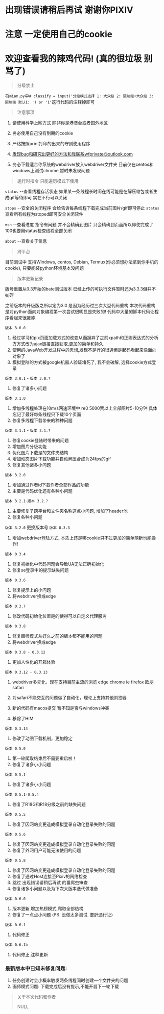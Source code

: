 # 出现错误请稍后再试 谢谢你PIXIV

# 注意 一定使用自己的cookie

# 欢迎查看我的辣鸡代码! (真的很垃圾 别骂了)

>分级禁止 
    
   将`mian.py`中`# classify = input('分级模式选择 1: 大众级 2: 限制级+大众级 3: 限制级 默认1: ') or '1'`这行代码的注释掉即可
   
>注意事项
    
   1. 请使用科学上网方式 除非你是港澳台或者国外地区
   
   2. 务必使用自己没有到期的cookie
   
   3. 严格按照print打印的出来的守则使用程序
   
   4. 发现bug和研究出更好的方法和我联系wfprivate@outlook.com
   
   5. 务必下载适合你系统的webdriver放入webdriver文件夹 目前仅在centos和windows上测试chrome 暂时未发现问题
    
>运行时指令 只能遍历模式下使用

   `status` --查看线程存活状态 如果某一条线程长时间在线可能是在解压缩包或者生成gif等待即可 实在不行可以关闭
   
   `stops`  --安全的关闭程序 会给告诉每条线程下载完成当前图片/gif即可停止 `status`查看所有线程为stoped即可安全关闭软件
   
   `msn`    --查看进度 指令有问题 并不会精确到图片 只会精确到页面所以即使完成了100也要用status检查线程全部关闭
  
   `about`  --查看关于信息
   
>跨平台
    
   目前测试中 支持Windows, centos, Debian, Termux(你必须想办法拿到你手机的cookie), 只要能装python环境基本没问题
   
>版本更新记录
    
   版号重置从0.3开始的bate测试版本 已经上传的可执行文件暂时还为3.3.3但并不妨碍

   之前版本的升级版之所以定为3.0 是因为经历过三次大型代码重构
   本次代码重构是对python面向对象编程第一次尝试很明显是失败的! 代码中大量的脚本代码让程序看起来很臃肿. 

   `版本 3.0.0` 
   
   1. 经过学习和pix页面加载方式的改变从而摒弃了之前xpath和正则表达式的分析方方式改为ajax链接直接获取,更加的简单和持久.
   2. 使用的JavaWeb开发过程中的思想,发现不是行的很通但是起码看起来像面向对象了
   3. 模拟登陆的方式被google机器人验证堵死了, 我不会破解, 选择cookie方式登录
 
   `版本 3.0.1` - `版本 3.0.?`

   1. 修复了诸多小问题
   
   `版本 3.1.0`

   1. 增加多线程处理在10m/s网速环境中 re0 5000赞以上全部图片5-10分钟 具体忘记了最好每条线程只下载10个页面
   2. 修复多线程下载带来的种种问题

   `版本 3.1.1` - `版本 3.1.?`

   1. 修复cookie登陆时带来的问题
   2. 增加图片分级功能
   3. 优化图片下载是的文件夹结构
   4. 增加动态图片下载功能并自动解压合成为24fps的gif
   5. 修复其他诸多小问题

   `版本 3.2.0`

   1. 增加通过作者id下载作者全部作品的功能
   2. 主要是代码优化还有各种小问题

   `版本 3.2.1`-`版本 3.2.?`

   1. 主要修复了跨平台和文件夹名称这点小问题, 增加了header池
   2. 修复各种小问题
   
   `版本 3.2.0` 更换版本号 `版本 0.3.3`
   
   1. 增加webdriver登陆方式, 本质上还是哪cookie只不过更加的简单萌新也能操作!
   
   `版本 0.3.4`
   
   1. 修复初始化中代码问题会导致UA无法正确初始化
   2. 修复se登录中的提示缺失问题
   
   `版本 0.3.6`
   
   1. 修复提示上的小问题
   2. 将webdriver换成edge

   `版本 0.3.7`
   
   1. 修改代码初始化位置是的使得可以自定义代理服务
   
   `版本 0.3.8`
   
   1. 修复画师模式从好久之前的版本都不能用的问题
   2. 将webdriver换成edge
   
   `版本 0.3.8 - 0.3.12`
   
   1. 更加人性化的开箱体验

   `版本 0.3.12 - 0.3.13`

   1. webdriver多元化，现在支持目前主流的浏览 edge chrome ie 
   firefox 欧朋 safari
   
   2. 对safari不能交互的问题做了自动化，理论上支持其他浏览器
   
   3. 新的代码有macos提交 暂不知是否与windows冲突
   
   4. 移除了HIM
   
   `版本 0.3.14`
   
   1. 修改了动图下载机制，更加稳定
   
   `版本 0.5.0`
   
   1. 第一轮爬取结束后不需要重启啦！
   2. 修复了诸多小小问题

   `版本 0.5.1`

   1. 修复了诸多小小问题

   `版本 0.5.1-0.5.4`

   1. 修复了R18G和R18分级之前的缺失问题
   
   `版本 0.5.5`

   1. 修复了因网站变更造成模拟登录自动化登录失败的问题

   `版本 0.5.6`

   1. 修复了因网站变更造成模拟登录自动化登录失败的问题
   2. 修复了外网用户可能无法使用的问题

   `版本 0.5.8`

   1. 修复了因网站变更造成模拟登录自动化登录失败的问题
   2. 修复了通过Host连接至Pixiv的网络检查
   3. 跳过 出现错误请稍后再试 的番爬虫审查
   4. 修复诸多小问题以及为下次大版本迭代做准备

   `版本 0.6.0`
   
   1. 版本更新,增加热榜模式,爬取全部热榜.
   2. 修复了一点点小问题
   (PS. 没做太多测试, 要肝通行证)
   
   `版本 0.6.1`
   
   1. 代码修正

   `版本 0.6.1b`
   
   1. 代码修正,注释更新
   
   
   ### 最新版本中已知未修复问题:
   
   1. 任务创建时会小概率触发两条线程同时创建一个文件夹的问题
   2. 画师模式问题: 下载完成后没有提示,不能开启下一轮下载
   

>关于本次代码和作者
> 
> NULL
    
  
 
